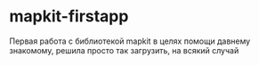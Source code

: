 # mapkit-firstapp
Первая работа с библиотекой mapkit в целях помощи давнему знакомому, решила просто так загрузить, на всякий случай
